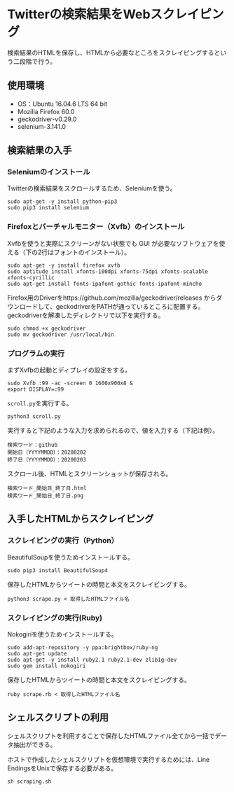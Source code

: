 # Twitterの検索結果をWebスクレイピング
検索結果のHTMLを保存し、HTMLから必要なところをスクレイピングするという二段階で行う。

## 使用環境
* OS：Ubuntu 16.04.6 LTS 64 bit
* Mozilla Firefox 60.0
* geckodriver-v0.29.0
* selenium-3.141.0

## 検索結果の入手
### Seleniumのインストール
Twitterの検索結果をスクロールするため、Seleniumを使う。
```
sudo apt-get -y install python-pip3
sudo pip3 install selenium
```

### Firefoxとバーチャルモニター（Xvfb）のインストール
Xvfbを使うと実際にスクリーンがない状態でも GUI が必要なソフトウェアを使える（下の2行はフォントのインストール）。
```
sudo apt-get -y install firefox xvfb
sudo aptitude install xfonts-100dpi xfonts-75dpi xfonts-scalable xfonts-cyrillic
sudo apt-get install fonts-ipafont-gothic fonts-ipafont-mincho
```

Firefox用のDriverをhttps://github.com/mozilla/geckodriver/releases からダウンロードして、geckodriverをPATHが通っているところに配置する。geckodriverを解凍したディレクトリで以下を実行する。

```
sudo chmod +x geckodriver
sudo mv geckodriver /usr/local/bin
```
### プログラムの実行
まずXvfbの起動とディプレイの設定をする。
```
sudo Xvfb :99 -ac -screen 0 1600x900x8 &
export DISPLAY=:99
```

`scroll.py`を実行する。
```
python3 scroll.py
```

実行すると下記のような入力を求められるので、値を入力する（下記は例）。
```
検索ワード：github
開始日（YYYYMMDD）：20200202
終了日（YYYYMMDD）：20200203
```
スクロール後、HTMLとスクリーンショットが保存される。
```
検索ワード_開始日_終了日.html
検索ワード_開始日_終了日.png
```

## 入手したHTMLからスクレイピング
### スクレイピングの実行（Python）
BeautifulSoupを使うためインストールする。
```
sudo pip3 install BeautifulSoup4
```

保存したHTMLからツイートの時間と本文をスクレイピングする。
```
python3 scrape.py < 取得したHTMLファイル名
```

### スクレイピングの実行(Ruby)
Nokogiriを使うためインストールする。
```
sudo add-apt-repository -y ppa:brightbox/ruby-ng
sudo apt-get update
sudo apt-get -y install ruby2.1 ruby2.1-dev zlib1g-dev
sudo gem install nokogiri
```

保存したHTMLからツイートの時間と本文をスクレイピングする。
```
ruby scrape.rb < 取得したHTMLファイル名
```

## シェルスクリプトの利用
シェルスクリプトを利用することで保存したHTMLファイル全てから一括でデータ抽出ができる。

ホストで作成したシェルスクリプトを仮想環境で実行するためには、Line EndingsをUnixで保存する必要がある。
```
sh scraping.sh
```
